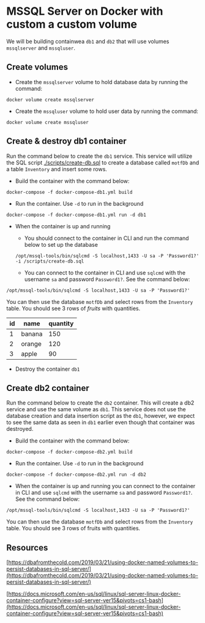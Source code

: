 
# MSSQL Server on Docker with custom a custom volume

We will be building containwea `db1` and `db2` that will use volumes `mssqlserver` and `mssqluser`.

## Create volumes
* Create the `mssqlserver` volume to hold database data by running the command:

```
docker volume create mssqlserver
```
* Create the `mssqluser` volume to hold user data by running the command:

```
docker volume create mssqluser
```

## Create & destroy db1 container
Run the command below to create the `db1` service. This service will utilize the SQL script [./scripts/create-db.sql](./scripts/create-db.sql) to create a database called `motfDb` and a table `Inventory` and insert some rows.

* Build the container with the command below:

```
docker-compose -f docker-compose-db1.yml build
```
* Run the container. Use `-d` to run in the background

```
docker-compose -f docker-compose-db1.yml run -d db1
```
* When the container is up and running 
	* You should connect to the container in CLI and run the command below to set up the database

	```
	/opt/mssql-tools/bin/sqlcmd -S localhost,1433 -U sa -P 'Password1?' -i /scripts/create-db.sql
	```
	
	* You can connect to the container in CLI and use `sqlcmd` with the username `sa` and password `Password1?`. See the command below:

```
/opt/mssql-tools/bin/sqlcmd -S localhost,1433 -U sa -P 'Password1?'
```

You can then use the database `motfDb` and select rows from the `Inventory` table. You should see 3 rows of _fruits_ with quantities.

| id | name   | quantity |
|----|--------|----------|
| 1  | banana | 150      |
| 2  | orange | 120      |
| 3  | apple  | 90       |

* Destroy the container `db1`


## Create db2 container

Run the command below to create the `db2` container. This will create a db2 service and use the same volume as `db1`. This service does not use the database creation and data insertion script as the `db1`, however, we expect to see the same data as seen in `db1` earlier even though that container was destroyed.

* Build the container with the command below:

```
docker-compose -f docker-compose-db2.yml build
```
* Run the container. Use `-d` to run in the background

```
docker-compose -f docker-compose-db2.yml run -d db2
```
* When the container is up and running you can connect to the container in CLI and use `sqlcmd` with the username `sa` and password `Password1?`. See the command below:

```
/opt/mssql-tools/bin/sqlcmd -S localhost,1433 -U sa -P 'Password1?'
```

You can then use the database `motfDb` and select rows from the `Inventory` table. You should see 3 rows of fruits with quantities.

## Resources 
[https://dbafromthecold.com/2019/03/21/using-docker-named-volumes-to-persist-databases-in-sql-server/](https://dbafromthecold.com/2019/03/21/using-docker-named-volumes-to-persist-databases-in-sql-server/)

[https://docs.microsoft.com/en-us/sql/linux/sql-server-linux-docker-container-configure?view=sql-server-ver15&pivots=cs1-bash](https://docs.microsoft.com/en-us/sql/linux/sql-server-linux-docker-container-configure?view=sql-server-ver15&pivots=cs1-bash)